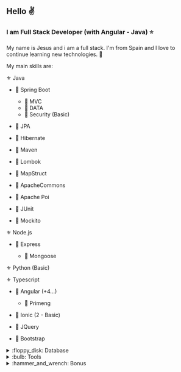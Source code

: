 ## Hello :v:

### I am Full Stack Developer (with Angular - Java) :star:

My name is Jesus and i am a full stack. I'm from Spain and I love to continue learning new technologies. :sparkling_heart:

My main skills are:

:fleur_de_lis: Java

- :beginner: Spring Boot
	
	- :small_orange_diamond: MVC
	- :small_orange_diamond: DATA
	- :small_orange_diamond: Security (Basic)

- :beginner: JPA

- :beginner: Hibernate

- :beginner: Maven

- :beginner: Lombok

- :beginner: MapStruct

- :beginner: ApacheCommons

- :beginner: Apache Poi

- :beginner: JUnit

- :beginner: Mockito

:fleur_de_lis: Node.js

- :beginner: Express
	
	- :small_orange_diamond: Mongoose
	
:fleur_de_lis: Python (Basic)

:fleur_de_lis: Typescript

- :beginner: Angular  (+4...)
	- :small_orange_diamond: Primeng

- :beginner: Ionic  (2 - Basic)

- :beginner: JQuery

- :beginner: Bootstrap
	
<details>
<summary>:floppy_disk: Database</summary>
<br>
	<ul>
		<li>:key: Oracle</li>
		<li>:key: MySQL</li>
		<li>:key: Postgree</li>
		<li>:key: MongoDB</li>
	</ul>
</details>

<details>
<summary>:bulb: Tools</summary>
<br>
- :key: Sonnar
- :key: Kiuwan
- :key: Jenkins
</details>

<details>
<summary>:hammer_and_wrench: Bonus</summary>
<br>
- :key: Docker (Basic)
- :key: GitHub
</details>

